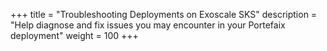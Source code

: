+++
title = "Troubleshooting Deployments on Exoscale SKS"
description = "Help diagnose and fix issues you may encounter in your Portefaix deployment"
weight = 100
+++
